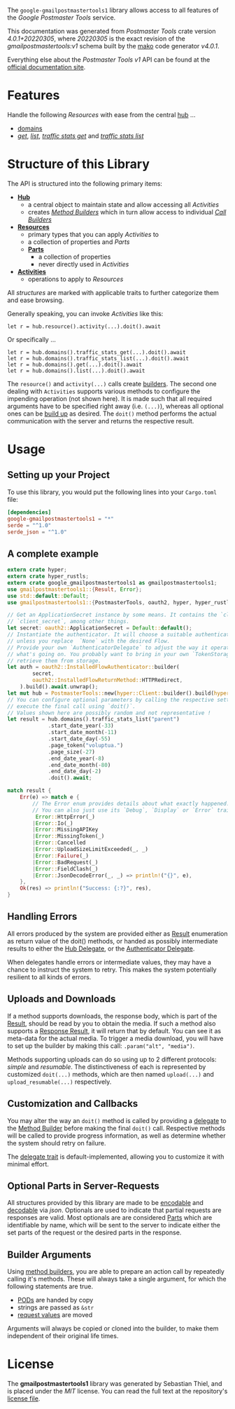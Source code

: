 <!---
DO NOT EDIT !
This file was generated automatically from 'src/generator/templates/api/README.md.mako'
DO NOT EDIT !
-->
The `google-gmailpostmastertools1` library allows access to all features of the *Google Postmaster Tools* service.

This documentation was generated from *Postmaster Tools* crate version *4.0.1+20220305*, where *20220305* is the exact revision of the *gmailpostmastertools:v1* schema built by the [mako](http://www.makotemplates.org/) code generator *v4.0.1*.

Everything else about the *Postmaster Tools* *v1* API can be found at the
[official documentation site](https://developers.google.com/gmail/postmaster).
# Features

Handle the following *Resources* with ease from the central [hub](https://docs.rs/google-gmailpostmastertools1/4.0.1+20220305/google_gmailpostmastertools1/PostmasterTools) ... 

* [domains](https://docs.rs/google-gmailpostmastertools1/4.0.1+20220305/google_gmailpostmastertools1/api::Domain)
 * [*get*](https://docs.rs/google-gmailpostmastertools1/4.0.1+20220305/google_gmailpostmastertools1/api::DomainGetCall), [*list*](https://docs.rs/google-gmailpostmastertools1/4.0.1+20220305/google_gmailpostmastertools1/api::DomainListCall), [*traffic stats get*](https://docs.rs/google-gmailpostmastertools1/4.0.1+20220305/google_gmailpostmastertools1/api::DomainTrafficStatGetCall) and [*traffic stats list*](https://docs.rs/google-gmailpostmastertools1/4.0.1+20220305/google_gmailpostmastertools1/api::DomainTrafficStatListCall)




# Structure of this Library

The API is structured into the following primary items:

* **[Hub](https://docs.rs/google-gmailpostmastertools1/4.0.1+20220305/google_gmailpostmastertools1/PostmasterTools)**
    * a central object to maintain state and allow accessing all *Activities*
    * creates [*Method Builders*](https://docs.rs/google-gmailpostmastertools1/4.0.1+20220305/google_gmailpostmastertools1/client::MethodsBuilder) which in turn
      allow access to individual [*Call Builders*](https://docs.rs/google-gmailpostmastertools1/4.0.1+20220305/google_gmailpostmastertools1/client::CallBuilder)
* **[Resources](https://docs.rs/google-gmailpostmastertools1/4.0.1+20220305/google_gmailpostmastertools1/client::Resource)**
    * primary types that you can apply *Activities* to
    * a collection of properties and *Parts*
    * **[Parts](https://docs.rs/google-gmailpostmastertools1/4.0.1+20220305/google_gmailpostmastertools1/client::Part)**
        * a collection of properties
        * never directly used in *Activities*
* **[Activities](https://docs.rs/google-gmailpostmastertools1/4.0.1+20220305/google_gmailpostmastertools1/client::CallBuilder)**
    * operations to apply to *Resources*

All *structures* are marked with applicable traits to further categorize them and ease browsing.

Generally speaking, you can invoke *Activities* like this:

```Rust,ignore
let r = hub.resource().activity(...).doit().await
```

Or specifically ...

```ignore
let r = hub.domains().traffic_stats_get(...).doit().await
let r = hub.domains().traffic_stats_list(...).doit().await
let r = hub.domains().get(...).doit().await
let r = hub.domains().list(...).doit().await
```

The `resource()` and `activity(...)` calls create [builders][builder-pattern]. The second one dealing with `Activities` 
supports various methods to configure the impending operation (not shown here). It is made such that all required arguments have to be 
specified right away (i.e. `(...)`), whereas all optional ones can be [build up][builder-pattern] as desired.
The `doit()` method performs the actual communication with the server and returns the respective result.

# Usage

## Setting up your Project

To use this library, you would put the following lines into your `Cargo.toml` file:

```toml
[dependencies]
google-gmailpostmastertools1 = "*"
serde = "^1.0"
serde_json = "^1.0"
```

## A complete example

```Rust
extern crate hyper;
extern crate hyper_rustls;
extern crate google_gmailpostmastertools1 as gmailpostmastertools1;
use gmailpostmastertools1::{Result, Error};
use std::default::Default;
use gmailpostmastertools1::{PostmasterTools, oauth2, hyper, hyper_rustls};

// Get an ApplicationSecret instance by some means. It contains the `client_id` and 
// `client_secret`, among other things.
let secret: oauth2::ApplicationSecret = Default::default();
// Instantiate the authenticator. It will choose a suitable authentication flow for you, 
// unless you replace  `None` with the desired Flow.
// Provide your own `AuthenticatorDelegate` to adjust the way it operates and get feedback about 
// what's going on. You probably want to bring in your own `TokenStorage` to persist tokens and
// retrieve them from storage.
let auth = oauth2::InstalledFlowAuthenticator::builder(
        secret,
        oauth2::InstalledFlowReturnMethod::HTTPRedirect,
    ).build().await.unwrap();
let mut hub = PostmasterTools::new(hyper::Client::builder().build(hyper_rustls::HttpsConnectorBuilder::new().with_native_roots().https_or_http().enable_http1().enable_http2().build()), auth);
// You can configure optional parameters by calling the respective setters at will, and
// execute the final call using `doit()`.
// Values shown here are possibly random and not representative !
let result = hub.domains().traffic_stats_list("parent")
             .start_date_year(-33)
             .start_date_month(-11)
             .start_date_day(-55)
             .page_token("voluptua.")
             .page_size(-27)
             .end_date_year(-8)
             .end_date_month(-80)
             .end_date_day(-2)
             .doit().await;

match result {
    Err(e) => match e {
        // The Error enum provides details about what exactly happened.
        // You can also just use its `Debug`, `Display` or `Error` traits
         Error::HttpError(_)
        |Error::Io(_)
        |Error::MissingAPIKey
        |Error::MissingToken(_)
        |Error::Cancelled
        |Error::UploadSizeLimitExceeded(_, _)
        |Error::Failure(_)
        |Error::BadRequest(_)
        |Error::FieldClash(_)
        |Error::JsonDecodeError(_, _) => println!("{}", e),
    },
    Ok(res) => println!("Success: {:?}", res),
}

```
## Handling Errors

All errors produced by the system are provided either as [Result](https://docs.rs/google-gmailpostmastertools1/4.0.1+20220305/google_gmailpostmastertools1/client::Result) enumeration as return value of
the doit() methods, or handed as possibly intermediate results to either the 
[Hub Delegate](https://docs.rs/google-gmailpostmastertools1/4.0.1+20220305/google_gmailpostmastertools1/client::Delegate), or the [Authenticator Delegate](https://docs.rs/yup-oauth2/*/yup_oauth2/trait.AuthenticatorDelegate.html).

When delegates handle errors or intermediate values, they may have a chance to instruct the system to retry. This 
makes the system potentially resilient to all kinds of errors.

## Uploads and Downloads
If a method supports downloads, the response body, which is part of the [Result](https://docs.rs/google-gmailpostmastertools1/4.0.1+20220305/google_gmailpostmastertools1/client::Result), should be
read by you to obtain the media.
If such a method also supports a [Response Result](https://docs.rs/google-gmailpostmastertools1/4.0.1+20220305/google_gmailpostmastertools1/client::ResponseResult), it will return that by default.
You can see it as meta-data for the actual media. To trigger a media download, you will have to set up the builder by making
this call: `.param("alt", "media")`.

Methods supporting uploads can do so using up to 2 different protocols: 
*simple* and *resumable*. The distinctiveness of each is represented by customized 
`doit(...)` methods, which are then named `upload(...)` and `upload_resumable(...)` respectively.

## Customization and Callbacks

You may alter the way an `doit()` method is called by providing a [delegate](https://docs.rs/google-gmailpostmastertools1/4.0.1+20220305/google_gmailpostmastertools1/client::Delegate) to the 
[Method Builder](https://docs.rs/google-gmailpostmastertools1/4.0.1+20220305/google_gmailpostmastertools1/client::CallBuilder) before making the final `doit()` call. 
Respective methods will be called to provide progress information, as well as determine whether the system should 
retry on failure.

The [delegate trait](https://docs.rs/google-gmailpostmastertools1/4.0.1+20220305/google_gmailpostmastertools1/client::Delegate) is default-implemented, allowing you to customize it with minimal effort.

## Optional Parts in Server-Requests

All structures provided by this library are made to be [encodable](https://docs.rs/google-gmailpostmastertools1/4.0.1+20220305/google_gmailpostmastertools1/client::RequestValue) and 
[decodable](https://docs.rs/google-gmailpostmastertools1/4.0.1+20220305/google_gmailpostmastertools1/client::ResponseResult) via *json*. Optionals are used to indicate that partial requests are responses 
are valid.
Most optionals are are considered [Parts](https://docs.rs/google-gmailpostmastertools1/4.0.1+20220305/google_gmailpostmastertools1/client::Part) which are identifiable by name, which will be sent to 
the server to indicate either the set parts of the request or the desired parts in the response.

## Builder Arguments

Using [method builders](https://docs.rs/google-gmailpostmastertools1/4.0.1+20220305/google_gmailpostmastertools1/client::CallBuilder), you are able to prepare an action call by repeatedly calling it's methods.
These will always take a single argument, for which the following statements are true.

* [PODs][wiki-pod] are handed by copy
* strings are passed as `&str`
* [request values](https://docs.rs/google-gmailpostmastertools1/4.0.1+20220305/google_gmailpostmastertools1/client::RequestValue) are moved

Arguments will always be copied or cloned into the builder, to make them independent of their original life times.

[wiki-pod]: http://en.wikipedia.org/wiki/Plain_old_data_structure
[builder-pattern]: http://en.wikipedia.org/wiki/Builder_pattern
[google-go-api]: https://github.com/google/google-api-go-client

# License
The **gmailpostmastertools1** library was generated by Sebastian Thiel, and is placed 
under the *MIT* license.
You can read the full text at the repository's [license file][repo-license].

[repo-license]: https://github.com/Byron/google-apis-rsblob/main/LICENSE.md

